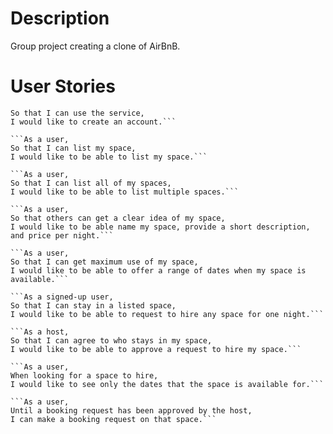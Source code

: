 Description
===========
Group project creating a clone of AirBnB.


User Stories
============
```As a user,
So that I can use the service,
I would like to create an account.```

```As a user,
So that I can list my space,
I would like to be able to list my space.```

```As a user,
So that I can list all of my spaces,
I would like to be able to list multiple spaces.```

```As a user,
So that others can get a clear idea of my space,
I would like to be able name my space, provide a short description, and price per night.```

```As a user,
So that I can get maximum use of my space,
I would like to be able to offer a range of dates when my space is available.```

```As a signed-up user,
So that I can stay in a listed space,
I would like to be able to request to hire any space for one night.```

```As a host,
So that I can agree to who stays in my space,
I would like to be able to approve a request to hire my space.```

```As a user,
When looking for a space to hire,
I would like to see only the dates that the space is available for.```

```As a user,
Until a booking request has been approved by the host,
I can make a booking request on that space.```

